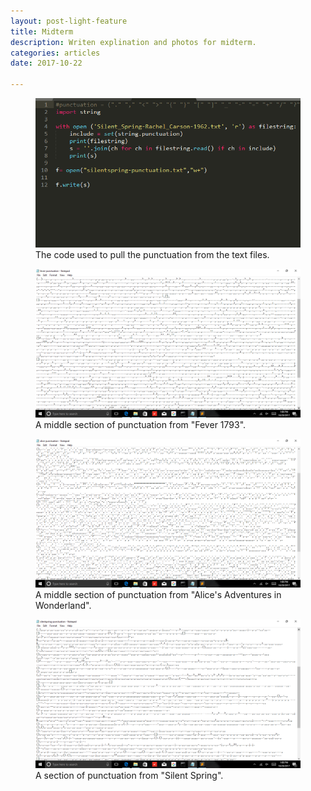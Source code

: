 ```yaml
---
layout: post-light-feature
title: Midterm
description: Writen explination and photos for midterm.
categories: articles
date: 2017-10-22

---
```


<figure>
	<img src="/images/2017-10-20.png">
	<figcaption>The code used to pull the punctuation from the text files.</figcaption>
</figure>

<figure>
	<img src="/images/2017-10-20 (1).png">
	<figcaption>A middle section of punctuation from "Fever 1793".</figcaption>
</figure>

<figure>
	<img src="/images/2017-10-20 (3).png">
	<figcaption>A middle section of punctuation from "Alice's Adventures in Wonderland".</figcaption>
</figure>

<figure>
	<img src="/images/2017-10-20 (2).png">
	<figcaption>A section of punctuation from "Silent Spring".</figcaption>
</figure>
